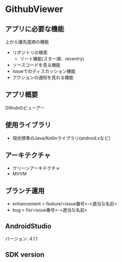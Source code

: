 # GithubViewer

## アプリに必要な機能
上から優先度順の機能

- リポジトリの検索
	- ソート機能(スター順、recentry)
- ソースコードを見る機能
- issueでのディスカッション機能
- アクションの通知を見れる機能

## アプリ概要
Githubのビューアー

## 使用ライブラリ
- 現状標準のJava/Kotlinライブラリ(android.xなど)

## アーキテクチャ
- クリーンアーキテクチャ
- MVVM

## ブランチ運用
- enhancement > feature/<issue番号>-<適当な名前>
- bug > fix/<issue番号>-<適当な名前>

## AndroidStudio
バージョン: 4.1.1

## SDK version
